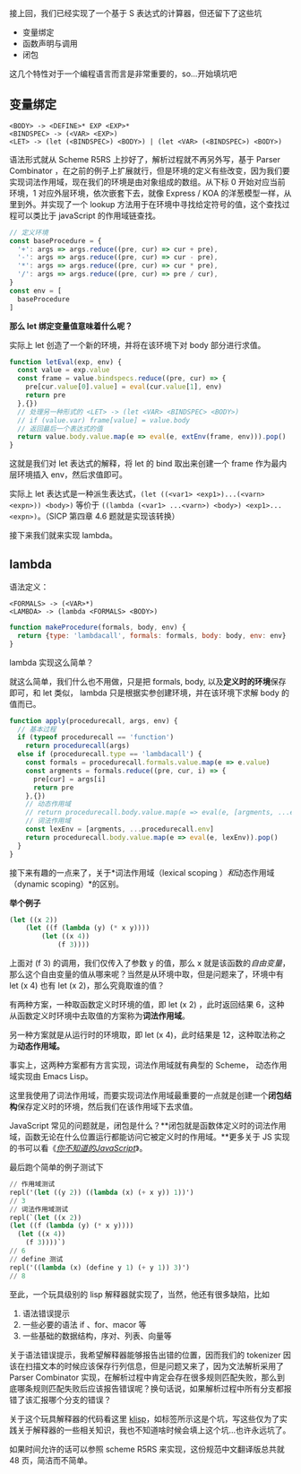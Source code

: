 


接上回，我们已经实现了一个基于 S 表达式的计算器，但还留下了这些坑

* 变量绑定
* 函数声明与调用
* 闭包

这几个特性对于一个编程语言而言是非常重要的，so...开始填坑吧

## 变量绑定

```
<BODY> -> <DEFINE>* EXP <EXP>* 
<BINDSPEC> -> (<VAR> <EXP>)
<LET> -> (let (<BINDSPEC>) <BODY>) | (let <VAR> (<BINDSPEC>) <BODY>)  
```

语法形式就从 Scheme R5RS 上抄好了，解析过程就不再另外写，基于 Parser Combinator ，在之前的例子上扩展就行，但是环境的定义有些改变，因为我们要实现词法作用域，现在我们的环境是由对象组成的数组。从下标 0 开始对应当前环境，1 对应外层环境，依次嵌套下去，就像 Express / KOA 的洋葱模型一样，从里到外。并实现了一个 lookup 方法用于在环境中寻找给定符号的值，这个查找过程可以类比于 javaScript 的作用域链查找。

```javascript
// 定义环境
const baseProcedure = {
  '+': args => args.reduce((pre, cur) => cur + pre),
  '-': args => args.reduce((pre, cur) => cur - pre),
  '*': args => args.reduce((pre, cur) => cur * pre),
  '/': args => args.reduce((pre, cur) => pre / cur),
}
const env = [
  baseProcedure
]
```

**那么 let 绑定变量值意味着什么呢？**

实际上 let 创造了一个新的环境，并将在该环境下对 body 部分进行求值。

```javascript
function letEval(exp, env) {
  const value = exp.value
  const frame = value.bindspecs.reduce((pre, cur) => {
    pre[cur.value[0].value] = eval(cur.value[1], env)
    return pre
  },{})
  // 处理另一种形式的 <LET> -> (let <VAR> <BINDSPEC> <BODY>) 
  // if (value.var) frame[value] = value.body
  // 返回最后一个表达式的值
  return value.body.value.map(e => eval(e, extEnv(frame, env))).pop()
}
```

这就是我们对 let 表达式的解释，将 let 的 bind 取出来创建一个 frame 作为最内层环境插入 env，然后求值即可。

实际上 let 表达式是一种派生表达式，`(let ((<var1> <exp1>)...(<varn> <expn>)) <body>)` 等价于 `((lambda (<var1> ...<varn>) <body>) <exp1>...<expn>)`。（SICP 第四章 4.6 题就是实现该转换）

接下来我们就来实现 lambda。

## lambda

语法定义： 

```
<FORMALS> -> (<VAR>*)
<LAMBDA> -> (lambda <FORMALS> <BODY>) 
```

```javascript
function makeProcedure(formals, body, env) {
  return {type: 'lambdacall', formals: formals, body: body, env: env}
}
```

lambda 实现这么简单？

就这么简单，我们什么也不用做，只是把 formals, body, 以及**定义时的环境**保存即可，和 let 类似， lambda 只是根据实参创建环境，并在该环境下求解 body 的值而已。

```javascript
function apply(procedurecall, args, env) {
  // 基本过程 
  if (typeof procedurecall == 'function') 
    return procedurecall(args)
  else if (procedurecall.type == 'lambdacall') {
    const formals = procedurecall.formals.value.map(e => e.value)
    const argments = formals.reduce((pre, cur, i) => {
      pre[cur] = args[i]
      return pre
    },{})
    // 动态作用域
    // return procedurecall.body.value.map(e => eval(e, [argments, ...env])).pop()
    // 词法作用域
    const lexEnv = [argments, ...procedurecall.env] 
    return procedurecall.body.value.map(e => eval(e, lexEnv)).pop()
  }
}
```

接下来有趣的一点来了，关于*词法作用域（lexical scoping ）*和*动态作用域（dynamic scoping）*的区别。

**举个例子**

```lisp
(let ((x 2))
	(let ((f (lambda (y) (* x y))))
		(let ((x 4))
			(f 3))))
```

上面对 (f 3) 的调用，我们仅传入了参数 y 的值，那么 x 就是该函数的*自由变量*，那么这个自由变量的值从哪来呢？当然是从环境中取，但是问题来了，环境中有 let (x 4) 也有 let (x 2)，那么究竟取谁的值？

有两种方案，一种取函数定义时环境的值，即 let (x 2) ，此时返回结果 6，这种从函数定义时环境中去取值的方案称为**词法作用域**。

另一种方案就是从运行时的环境取，即 let (x 4)，此时结果是 12，这种取法称之为**动态作用域。**

事实上，这两种方案都有方言实现，词法作用域就有典型的 Scheme， 动态作用域实现由 Emacs Lisp。

这里我使用了词法作用域，而要实现词法作用域最重要的一点就是创建一个**闭包结构**保存定义时的环境，然后我们在该作用域下去求值。

JavaScript 常见的问题就是，闭包是什么？**闭包就是函数体定义时的词法作用域，函数无论在什么位置运行都能访问它被定义时的作用域。**更多关于 JS 实现的书可以看《[*你不知道的JavaScript*](https://book.douban.com/subject/26351021/)》。

最后跑个简单的例子测试下

```lisp
// 作用域测试
repl('(let ((y 2)) ((lambda (x) (+ x y)) 1))')
// 3
// 词法作用域测试
repl(`(let ((x 2))
(let ((f (lambda (y) (* x y))))
  (let ((x 4))
    (f 3))))`)
// 6
// define 测试
repl('((lambda (x) (define y 1) (+ y 1)) 3)')
// 8
```

至此，一个玩具级别的 lisp 解释器就实现了，当然，他还有很多缺陷，比如

1. 语法错误提示
2. 一些必要的语法 if 、for、macor 等
3. 一些基础的数据结构，序对、列表、向量等

关于语法错误提示，我希望解释器能够报告出错的位置，因而我们的 tokenizer 因该在扫描文本的时候应该保存行列信息，但是问题又来了，因为文法解析采用了 Parser Combinator 实现，在解析过程中肯定会存在很多规则匹配失败，那么到底哪条规则匹配失败后应该报告错误呢？换句话说，如果解析过程中所有分支都报错了该汇报哪个分支的错误？

关于这个玩具解释器的代码看这里 [klisp](https://github.com/lzcers/klisp)，如标签所示这是个坑，写这些仅为了实践关于解释器的一些相关知识，我也不知道啥时候会填上这个坑...也许永远坑了。

如果时间允许的话可以参照 scheme R5RS  来实现，这份规范中文翻译版总共就 48 页，简洁而不简单。



